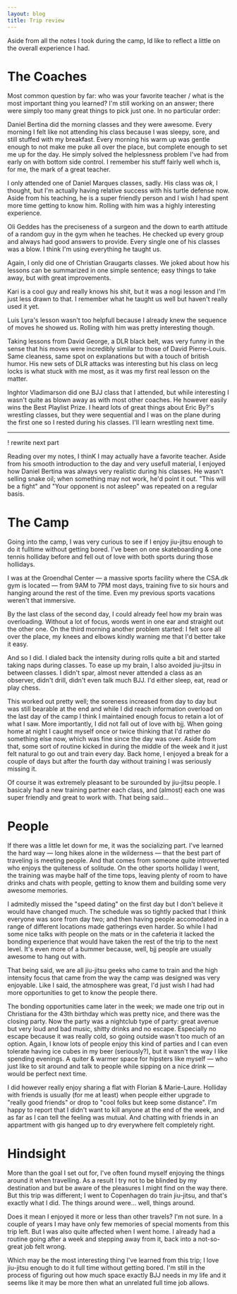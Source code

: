 ```yaml
---
layout: blog
title: Trip review
---
```

Aside from all the notes I took during the camp, Id like to reflect a little on the overall experience I had.

# The Coaches

Most common question by far: who was your favorite teacher / what is the most important thing you learned? I'm still working on an answer; there were simply too many great things to pick just one. In no particular order:

Daniel Bertina did the morning classes and they were awesome. Every morning I felt like not attending his class because I was sleepy, sore, and still stuffed with my breakfast. Every morning his warm up was gentle enough to not make me puke all over the place, but complete enough to set me up for the day. He simply solved the helplessness problem I've had from early on with bottom side control. I remember his stuff fairly well whch is, for me, the mark of a great teacher.

I only attended one of Daniel Marques classes, sadly. His class was *ok*, I thought, but I'm actually having relative success with his turtle defense now. Aside from his teaching, he is a super friendly person and I wish I had spent more time getting to know him. Rolling with him was a highly interesting experience.

Oli Geddes has the preciseness of a surgeon and the down to earth attitude of a random guy in the gym when he teaches. He checked up every group and always had good answers to provide. Every single one of his classes was a blow. I think I'm using everything he taught us.

Again, I only did one of Christian Graugarts classes. We joked about how his lessons can be summarized in one simple sentence; easy things to take away, but with great improvements.

Kari is a cool guy and really knows his shit, but it was a nogi lesson and I'm just less drawn to that. I remember what he taught us well but haven't really used it yet.

Luis Lyra's lesson wasn't too helpfull because I already knew the sequence of moves he showed us. Rolling with him was pretty interesting though.

Taking lessons from David George, a DLR black belt, was very funny in the sense that his moves were incredibly similar to those of David Pierre-Louis. Same cleaness, same spot on explanations but with a touch of british humor. His new sets of DLR attacks was interesting but his class on lecg locks is what stuck with me most, as it was my first real lesson on the matter.

Inghtor Vladimarson did one BJJ class that I attended, but while interesting I wasn't quite as blown away as with most other coaches. He however easily wins the Best Playlist Prize. I heard lots of great things about Eric By?'s wrestling classes, but they were sequential and I was on the plane during the first one so I rested during his classes. I'll learn wrestling next time.

***

! rewrite next part

Reading over my notes, I thinK I may actually have a favorite teacher. Aside from his smooth introduction to the day and very usefull material, I enjoyed how Daniel Bertina was always very realistic during his classes. He wasn't selling snake oil; when something may not work, he'd point it out. "This will be a fight" and "Your opponent is not asleep" was repeated on a regular basis.


# The Camp

Going into the camp, I was very curious to see if I enjoy jiu-jitsu enough to do it fulltime without getting bored. I've been on one skateboarding & one tennis holliday before and fell out of love with both sports during those hollidays.

I was at the Groendhal Center — a massive sports facility where the CSA.dk gym is located — from 9AM to 7PM most days, training five to six hours and hanging around the rest of the time. Even my previous sports vacations weren't that immersive.

By the last class of the second day, I could already feel how my brain was overloading. Without a lot of focus, words went in one ear and straight out the other one. On the third morning another problem started: I felt sore all over the place, my knees and elbows kindly warning me that I'd better take it easy.

And so I did. I dialed back the intensity during rolls quite a bit and started taking naps during classes. To ease up my brain, I also avoided jiu-jitsu in between classes. I didn't spar, almost never attended a class as an observer, didn't drill, didn't even talk much BJJ. I'd either sleep, eat, read or play chess.

This worked out pretty well; the soreness increased from day to day but was still bearable at the end and while I did reach information overload on the last day of the camp I think I maintained enough focus to retain a lot of what I saw. More importantly, I did not fall out of love with bjj. When going home at night I caught myself once or twice thinking that I'd rather do something else now, which was fine since the day was over. Aside from that, some sort of routine kicked in during the middle of the week and it just felt natural to go out and train every day. Back home, I enjoyed a break for a couple of days but after the fourth day without training I was seriously missing it.

Of course it was extremely pleasant to be surounded by jiu-jitsu people. I basicaly had a new training partner each class, and (almost) each one was super friendly and great to work with. That being said…


# People

If there was a little let down for me, it was the socializing part. I've learned the hard way — long hikes alone in the wilderness — that the best part of traveling is meeting people. And that comes from someone quite introverted who enjoys the quiteness of solitude. On the other sports holliday I went, the training was maybe half of the time tops, leaving plenty of room to have drinks and chats with people, getting to know them and building some very awesome memories.

I admitedly missed the "speed dating" on the first day but I don't believe it would have changed much. The schedule was so tightly packed that I think everyone was sore from day two; and then having people accomodated in a range of different locations made gatherings even harder. So while I had some nice talks with people on the mats or in the cafeteria it lacked the bonding experience that would have taken the rest of the trip to the next level. It's even more of a bummer because, well, bjj people are usually awesome to hang out with.

That being said, we are all jiu-jitsu geeks who came to train and the high intensity focus that came from the way the camp was designed was very enjoyable. Like I said, the atmosphere was great, I'd just wish I had had more opportunities to get to know the people there.

The bonding opportunities came later in the week; we made one trip out in Christiana for the 43th birthday which was pretty nice, and there was the closing party. Now the party was a nightclub type of party: great avenue but very loud and bad music, shitty drinks and no escape. Especially no escape because it was really cold, so going outside wasn't too much of an option. Again, I know lots of people enjoy this kind of parties and I can even tolerate having ice cubes in my beer (seriously?), but it wasn't the way I like spending evenings. A quiter & warmer space for hipsters like myself — who just like to sit around and talk to people while sipping on a nice drink — would be perfect next time.

I did however really enjoy sharing a flat with Florian & Marie-Laure. Holliday with friends is usually (for me at least) when people either upgrade to "really good friends" or drop to "cool folks but keep some distance". I'm happy to report that I didn't want to kill anyone at the end of the week, and as far as I can tell the feeling was mutual. And chatting with friends in an appartment with gis hanged up to dry everywhere felt completely right.


# Hindsight

More than the goal I set out for, I've often found myself enjoying the things around it when travelling. As a result I try not to be blinded by my destination and but be aware of the pleasures I might find on the way there. But this trip was different; I went to Copenhagen do train jiu-jitsu, and that's exactly what I did. The things around were… well, things around.

Does it mean I enjoyed it more or less than other travels? I'm not sure. In a couple of years I may have only few memories of special moments from this trip left. But I was also quite affected when I went home. I already had a routine going after a week and stepping away from it, back into a not-so-great job felt wrong.

Which may be the most interesting thing I've learned from this trip; I love jiu-jitsu enough to do it full time without getting bored. I'm still in the process of figuring out how much space exactly BJJ needs in my life and it seems like it may be more then what an unrelated full time job allows.